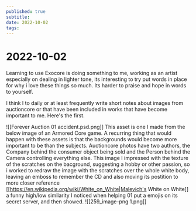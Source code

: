 ```yaml
---
published: true
subtitle: 
date: 2022-10-02
tags: 
---
```


# 2022-10-02

Learning to use Exocore is doing something to me, working as an artist especially on dealing in lighter tone, its interesting to try put words in place for why i love these things so much. Its harder to praise and hope in words to yourself.

I think I to daily or at least frequently write short notes about images from auctioncore or that have been included in works that have become important to me. Here's the first.

![[Forever Auction 01 accident.psd.png]]
This asset is one I made from the below image of an Armored Core game. A recurring thing that would happen with these assets is that the backgrounds would become more important to be than the subjects. Auctioncore photos have two authors, the Company behind the consumer object being sold and the Person behind the Camera controlling everything else. This image I impressed with the texture of the scratches on the bacground, suggesting a hobby or other passion, so i worked to redraw the image with the scratches over the whole white body, leaving an emboss to remember the CD and also moving its postition to more closer reference [[https://en.wikipedia.org/wiki/White_on_White|Malevich's White on White]] a funny high/low similarity I noticed when helping 01 put a emojis on its secret server, and then showed.
![[259_image-png 1.png]]